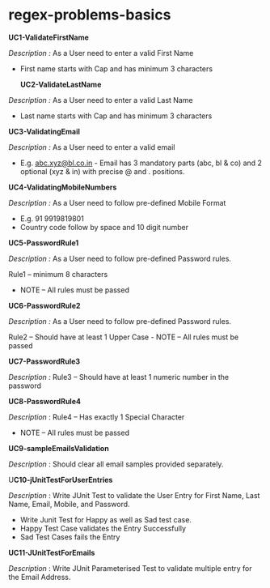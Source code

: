 # regex-problems-basics

**UC1-ValidateFirstName**

_Description :_ As a User need to enter a valid First Name
- First name starts with Cap and has minimum 3 characters
  

  **UC2-ValidateLastName**

_Description :_ As a User need to enter a valid Last Name
- Last name starts with Cap and has minimum 3 characters

**UC3-ValidatingEmail**

_Description :_ As a User need to enter a valid email
- E.g. abc.xyz@bl.co.in - Email has 3 mandatory parts (abc, bl
  & co) and 2 optional (xyz & in) with
  precise @ and . positions.

**UC4-ValidatingMobileNumbers**

_Description :_ As a User need to follow pre-defined Mobile Format 
- E.g. 91 9919819801 
- Country code follow by space and 10 digit number

**UC5-PasswordRule1**

_Description :_ As a User need to follow pre-defined Password rules.

Rule1 – minimum 8 characters 
- NOTE – All rules must be passed

**UC6-PasswordRule2**

_Description :_ As a User need to follow pre-defined Password rules.

Rule2 – Should have at least 1 Upper Case - NOTE – All rules must be passed

**UC7-PasswordRule3**

_Description :_ Rule3 – Should have at least 1 numeric number in the password

**UC8-PasswordRule4**

_Description_ : Rule4 – Has exactly 1 Special Character
- NOTE – All rules must be passed

**UC9-sampleEmailsValidation**

_Description_ : Should clear all email samples provided separately.


U**C10-jUnitTestForUserEntries**

_Description_ : Write JUnit Test to validate the User Entry for First Name, Last Name, Email, Mobile, and Password.
- Write Junit Test for Happy as well as Sad test
  case.
- Happy Test Case validates the Entry Successfully
- Sad Test Cases fails the Entry

**UC11-JUnitTestForEmails**

_Description_ : Write JUnit Parameterised Test to validate multiple entry for the Email Address.